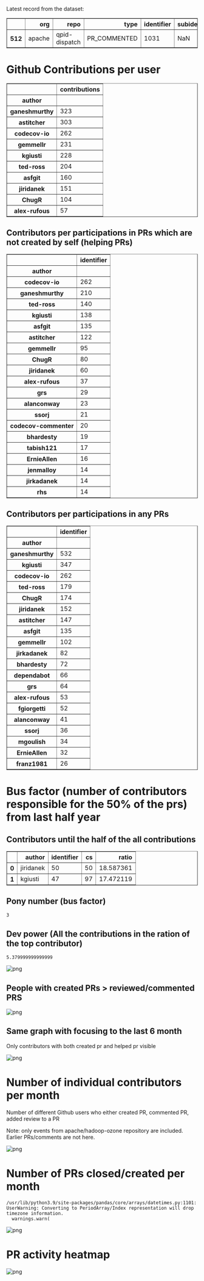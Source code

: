 Latest record from the dataset:




<div>
<table border="1" class="dataframe">
  <thead>
    <tr style="text-align: right;">
      <th></th>
      <th>org</th>
      <th>repo</th>
      <th>type</th>
      <th>identifier</th>
      <th>subidentifier</th>
      <th>date</th>
      <th>author</th>
      <th>owner</th>
      <th>project</th>
    </tr>
  </thead>
  <tbody>
    <tr>
      <th>512</th>
      <td>apache</td>
      <td>qpid-dispatch</td>
      <td>PR_COMMENTED</td>
      <td>1031</td>
      <td>NaN</td>
      <td>2021-02-13 14:07:18+00:00</td>
      <td>codecov-io</td>
      <td>jiridanek</td>
      <td>qpid</td>
    </tr>
  </tbody>
</table>
</div>



# Github Contributions per user





<div>
<table border="1" class="dataframe">
  <thead>
    <tr style="text-align: right;">
      <th></th>
      <th>contributions</th>
    </tr>
    <tr>
      <th>author</th>
      <th></th>
    </tr>
  </thead>
  <tbody>
    <tr>
      <th>ganeshmurthy</th>
      <td>323</td>
    </tr>
    <tr>
      <th>astitcher</th>
      <td>303</td>
    </tr>
    <tr>
      <th>codecov-io</th>
      <td>262</td>
    </tr>
    <tr>
      <th>gemmellr</th>
      <td>231</td>
    </tr>
    <tr>
      <th>kgiusti</th>
      <td>228</td>
    </tr>
    <tr>
      <th>ted-ross</th>
      <td>204</td>
    </tr>
    <tr>
      <th>asfgit</th>
      <td>160</td>
    </tr>
    <tr>
      <th>jiridanek</th>
      <td>151</td>
    </tr>
    <tr>
      <th>ChugR</th>
      <td>104</td>
    </tr>
    <tr>
      <th>alex-rufous</th>
      <td>57</td>
    </tr>
  </tbody>
</table>
</div>



## Contributors per participations in PRs which are not created by self (helping PRs)




<div>
<table border="1" class="dataframe">
  <thead>
    <tr style="text-align: right;">
      <th></th>
      <th>identifier</th>
    </tr>
    <tr>
      <th>author</th>
      <th></th>
    </tr>
  </thead>
  <tbody>
    <tr>
      <th>codecov-io</th>
      <td>262</td>
    </tr>
    <tr>
      <th>ganeshmurthy</th>
      <td>210</td>
    </tr>
    <tr>
      <th>ted-ross</th>
      <td>140</td>
    </tr>
    <tr>
      <th>kgiusti</th>
      <td>138</td>
    </tr>
    <tr>
      <th>asfgit</th>
      <td>135</td>
    </tr>
    <tr>
      <th>astitcher</th>
      <td>122</td>
    </tr>
    <tr>
      <th>gemmellr</th>
      <td>95</td>
    </tr>
    <tr>
      <th>ChugR</th>
      <td>80</td>
    </tr>
    <tr>
      <th>jiridanek</th>
      <td>60</td>
    </tr>
    <tr>
      <th>alex-rufous</th>
      <td>37</td>
    </tr>
    <tr>
      <th>grs</th>
      <td>29</td>
    </tr>
    <tr>
      <th>alanconway</th>
      <td>23</td>
    </tr>
    <tr>
      <th>ssorj</th>
      <td>21</td>
    </tr>
    <tr>
      <th>codecov-commenter</th>
      <td>20</td>
    </tr>
    <tr>
      <th>bhardesty</th>
      <td>19</td>
    </tr>
    <tr>
      <th>tabish121</th>
      <td>17</td>
    </tr>
    <tr>
      <th>ErnieAllen</th>
      <td>16</td>
    </tr>
    <tr>
      <th>jenmalloy</th>
      <td>14</td>
    </tr>
    <tr>
      <th>jirkadanek</th>
      <td>14</td>
    </tr>
    <tr>
      <th>rhs</th>
      <td>14</td>
    </tr>
  </tbody>
</table>
</div>



## Contributors per participations in any PRs




<div>
<table border="1" class="dataframe">
  <thead>
    <tr style="text-align: right;">
      <th></th>
      <th>identifier</th>
    </tr>
    <tr>
      <th>author</th>
      <th></th>
    </tr>
  </thead>
  <tbody>
    <tr>
      <th>ganeshmurthy</th>
      <td>532</td>
    </tr>
    <tr>
      <th>kgiusti</th>
      <td>347</td>
    </tr>
    <tr>
      <th>codecov-io</th>
      <td>262</td>
    </tr>
    <tr>
      <th>ted-ross</th>
      <td>179</td>
    </tr>
    <tr>
      <th>ChugR</th>
      <td>174</td>
    </tr>
    <tr>
      <th>jiridanek</th>
      <td>152</td>
    </tr>
    <tr>
      <th>astitcher</th>
      <td>147</td>
    </tr>
    <tr>
      <th>asfgit</th>
      <td>135</td>
    </tr>
    <tr>
      <th>gemmellr</th>
      <td>102</td>
    </tr>
    <tr>
      <th>jirkadanek</th>
      <td>82</td>
    </tr>
    <tr>
      <th>bhardesty</th>
      <td>72</td>
    </tr>
    <tr>
      <th>dependabot</th>
      <td>66</td>
    </tr>
    <tr>
      <th>grs</th>
      <td>64</td>
    </tr>
    <tr>
      <th>alex-rufous</th>
      <td>53</td>
    </tr>
    <tr>
      <th>fgiorgetti</th>
      <td>52</td>
    </tr>
    <tr>
      <th>alanconway</th>
      <td>41</td>
    </tr>
    <tr>
      <th>ssorj</th>
      <td>36</td>
    </tr>
    <tr>
      <th>mgoulish</th>
      <td>34</td>
    </tr>
    <tr>
      <th>ErnieAllen</th>
      <td>32</td>
    </tr>
    <tr>
      <th>franz1981</th>
      <td>26</td>
    </tr>
  </tbody>
</table>
</div>



# Bus factor (number of contributors responsible for the 50% of the prs) from last half year

## Contributors until the half of the all contributions




<div>
<table border="1" class="dataframe">
  <thead>
    <tr style="text-align: right;">
      <th></th>
      <th>author</th>
      <th>identifier</th>
      <th>cs</th>
      <th>ratio</th>
    </tr>
  </thead>
  <tbody>
    <tr>
      <th>0</th>
      <td>jiridanek</td>
      <td>50</td>
      <td>50</td>
      <td>18.587361</td>
    </tr>
    <tr>
      <th>1</th>
      <td>kgiusti</td>
      <td>47</td>
      <td>97</td>
      <td>17.472119</td>
    </tr>
  </tbody>
</table>
</div>



## Pony number (bus factor)




    3



## Dev power (All the contributions in the ration of the top contributor)




    5.379999999999999




    
![png](github-contributions_files/github-contributions_18_0.png)
    


## People with created PRs > reviewed/commented PRS


    
![png](github-contributions_files/github-contributions_21_0.png)
    


## Same graph with focusing to the last 6 month

Only contributors with both created pr and helped pr visible


    
![png](github-contributions_files/github-contributions_25_0.png)
    


# Number of individual contributors per month

Number of different Github users who either created PR, commented PR, added review to a PR

Note: only events from apache/hadoop-ozone repository are included. Earlier PRs/comments are not here.


    
![png](github-contributions_files/github-contributions_28_0.png)
    


# Number of PRs closed/created per month

    /usr/lib/python3.9/site-packages/pandas/core/arrays/datetimes.py:1101: UserWarning: Converting to PeriodArray/Index representation will drop timezone information.
      warnings.warn(



    
![png](github-contributions_files/github-contributions_31_0.png)
    


# PR activity heatmap


    
![png](github-contributions_files/github-contributions_34_0.png)
    

